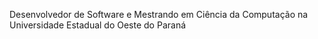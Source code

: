 Desenvolvedor de Software e Mestrando em Ciência da Computação na Universidade Estadual do Oeste do Paraná

